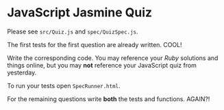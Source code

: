 # JavaScript Jasmine Quiz



Please see `src/Quiz.js` and `spec/QuizSpec.js`.

The first tests for the first question are already written.
COOL!

Write the corresponding code. You may reference your *Ruby* solutions and things online, but you may **not** reference your JavaScript quiz from yesterday. 

To run your tests open `SpecRunner.html`.

For the remaining questions write __both__ the tests and functions.
AGAIN?!